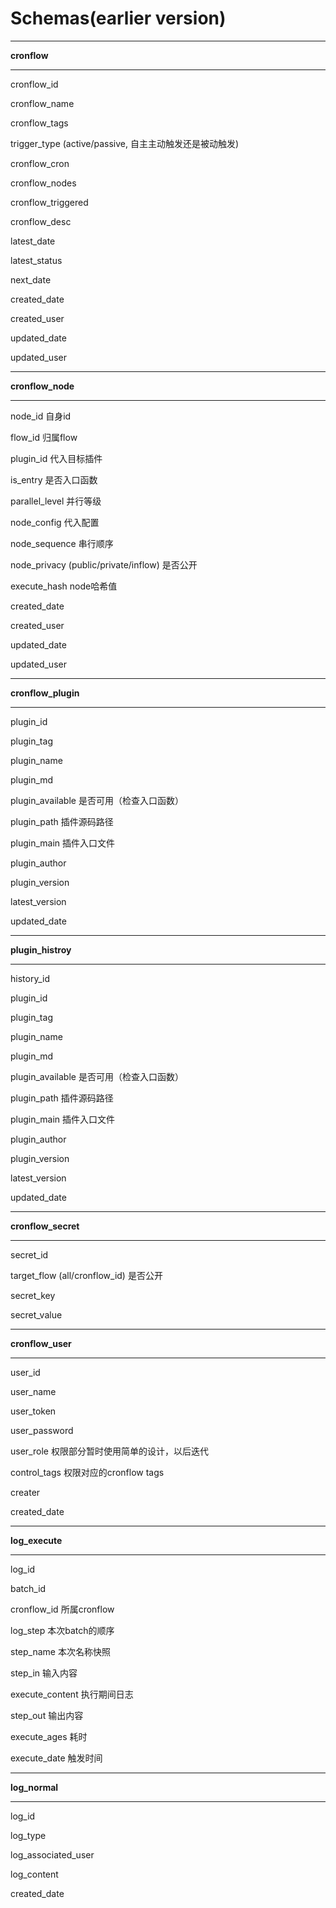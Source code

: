# Schemas(earlier version)

---

**cronflow**

---

cronflow_id

cronflow_name

cronflow_tags

trigger_type  (active/passive, 自主主动触发还是被动触发)

cronflow_cron  

cronflow_nodes

cronflow_triggered

cronflow_desc

latest_date

latest_status

next_date

created_date

created_user

updated_date

updated_user

---

**cronflow_node**

---

node_id  自身id

flow_id  归属flow

plugin_id  代入目标插件

is_entry  是否入口函数

parallel_level  并行等级

node_config  代入配置

node_sequence  串行顺序

node_privacy (public/private/inflow)  是否公开

execute_hash  node哈希值

created_date

created_user

updated_date

updated_user

---

**cronflow_plugin**

---

plugin_id

plugin_tag

plugin_name

plugin_md

plugin_available  是否可用（检查入口函数）

plugin_path  插件源码路径

plugin_main  插件入口文件

plugin_author

plugin_version

latest_version

updated_date

---

**plugin_histroy**

---

history_id

plugin_id

plugin_tag

plugin_name

plugin_md

plugin_available  是否可用（检查入口函数）

plugin_path  插件源码路径

plugin_main  插件入口文件

plugin_author

plugin_version

latest_version

updated_date

---

**cronflow_secret**

---

secret_id

target_flow (all/cronflow_id)  是否公开

secret_key

secret_value

---

**cronflow_user**

---

user_id

user_name

user_token

user_password

user_role  权限部分暂时使用简单的设计，以后迭代

control_tags  权限对应的cronflow tags

creater

created_date

---

**log_execute**

---

log_id

batch_id 

cronflow_id 所属cronflow

log_step 本次batch的顺序

step_name 本次名称快照

step_in  输入内容

execute_content  执行期间日志

step_out  输出内容

execute_ages  耗时

execute_date  触发时间

---

**log_normal**

---

log_id

log_type

log_associated_user

log_content

created_date